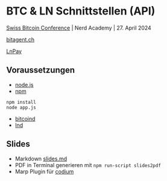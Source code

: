 # BTC & LN Schnittstellen (API)

[Swiss Bitcoin Conference](https://swiss-bitcoin-conference.com/) | Nerd Academy | 27. April 2024

[bitagent.ch](https://bitagent.ch)

[LnPay](https://lnpay.onrender.com/)

## Voraussetzungen
- [node.js](https://nodejs.org)
- [npm](https://npmjs.com)
```
npm install
node app.js
```
- [bitcoind](https://bitcoincore.org)
- [lnd](https://docs.lightning.engineering/lightning-network-tools/lnd)

## Slides
- Markdown [slides.md](slides.md)
- PDF in Terminal generieren mit `npm run-script slides2pdf`
- Marp Plugin für [codium](https://vscodium.com/)
